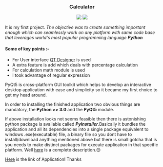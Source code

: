<h3 align="center">Calculator</h3>
<p align="center"><img src="https://img.shields.io/badge/-Python%20-green"> <img src="https://img.shields.io/badge/-PyQt5-orange"></p>
It is my first project. <i>The objective was to create something important enough which can seamlessly work on any platform with same code base that leverages world's most popular programming language <b>Python</b></i><br/>
<h4>Some of key points :-</h4> 
<ul>
  <li>For User interface <a href="https://www.qt.io/product/ui-design-tools">QT Designer</a> is used</li>
  <li>A extra feature is add which deals with percentage calculation</li>
  <li>For calculation math module is used</li>
  <li>I took advantage of regular expression</li>
</ul> 
PyQt5 is cross-platform GUI toolkit which helps to develop an interactive desktop application with ease and simplicity so it became my first choice to get my head around.

In order to installing the finished application two obvious things are mandatory, the <b>Python >> 3.0</b> and the <b>PyQt5</b> module.

If above installation looks not seems feasible then there is astonishing python package is available called <i><b>PyInstaller</i></b>.Basically it bundles the application and all its dependencies into a single package equivalent to windows .exe(executable) file, a binary file so you dont have to install/download anything mentioned above but there is small gotcha that is you needs to make distinct packages for execute application in that specific platform.  Well <a href="https://pyinstaller.readthedocs.io/en/stable/">here</a> is a complete description.:blush: 


<a href="https://photos.app.goo.gl/jLM2e9yJVLPuZT559">Here</a> is the link of Application! Thanks
